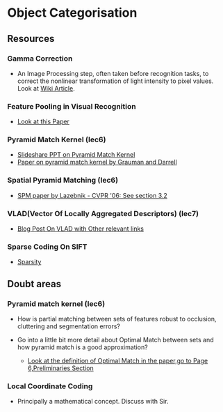 # Object Categorisation

## Resources


### Gamma Correction 
 * An Image Processing step, often taken before recognition tasks, to correct the nonlinear transformation of light intensity to pixel values. Look at [Wiki Article](https://en.wikipedia.org/wiki/Gamma_correction).

### Feature Pooling in Visual Recognition
 * [Look at this Paper](http://people.ee.duke.edu/~lcarin/icml2010b.pdf)
 
### Pyramid Match Kernel (lec6)
* [Slideshare PPT on Pyramid Match Kernel](http://www.slideshare.net/wolf/the-pyramid-match-kernel-discriminative-classification-with-sets-of-image-features)
* [Paper on pyramid match kernel by Grauman and Darrell](https://www.vision.caltech.edu/Image_Datasets/Caltech101/grauman_darrell_iccv05.pdf)

### Spatial Pyramid Matching (lec6)
* [SPM paper by Lazebnik - CVPR '06: See section 3.2](http://www-cvr.ai.uiuc.edu/ponce_grp/publication/paper/cvpr06b.pdf)


### VLAD(Vector Of Locally Aggregated Descriptors) (lec7)
* [Blog Post On VLAD with Other relevant links](https://ameyajoshi005.wordpress.com/2014/03/29/vlad-an-extension-of-bag-of-words/)

### Sparse Coding On SIFT
 * [Sparsity](http://ufldl.stanford.edu/wiki/index.php/Sparse_Coding)

## Doubt areas

### Pyramid match kernel (lec6)
* How is partial matching between sets of features robust to occlusion, cluttering and segmentation errors?

* Go into a little bit more detail about Optimal Match between sets and how pyramid match is a good approximation?
  * [Look at the definition of Optimal Match in the paper,go to Page 6,Preliminaries Section](http://groups.csail.mit.edu/vision/vip/papers/grauman_jmlr07.pdf)
 

### Local Coordinate Coding
* Principally a mathematical concept. Discuss with Sir.

